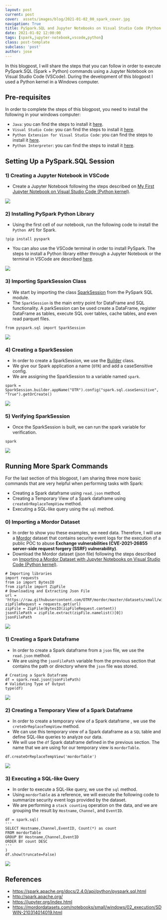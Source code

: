 ```yaml
---
layout: post
current: post
cover:  assets/images/blog/2021-01-02_00_spark_cover.jpg
navigation: True
title: PySpark.SQL and Jupyter Notebooks on Visual Studio Code (Python kernel)
date: 2021-01-02 12:00:00
tags: [spark,jupyter-notebook,vscode,python]
class: post-template
subclass: 'post'
author: jose
---
```


In this blogpost, I will share the steps that you can follow in order to execute PySpark.SQL (Spark + Python) commands using a Jupyter Notebook on Visual Studio Code (VSCode). During the development of this blogpost I used a Python kernel in a Windows computer.

## Pre-requisites
In order to complete the steps of this blogpost, you need to install the following in your windows computer:
* `Java`: you can find the steps to install it [here](https://blog.openthreatresearch.com/installing_java).
* `Visual Studio Code`: you can find the steps to install it [here](https://blog.openthreatresearch.com/installing_vscode_windows).
* `Python Extension for Visual Studio Code`: you can find the steps to install it [here](https://blog.openthreatresearch.com/installing_python_extension_vscode).
* `Python Interpreter`: you can find the steps to install it [here](https://blog.openthreatresearch.com/installing_python_interpreter).

## Setting Up a PySpark.SQL Session
### 1) Creating a Jupyter Notebook in VSCode
* Create a Jupyter Notebook following the steps described on [My First Jupyter Notebook on Visual Studio Code (Python kernel)](https://blog.openthreatresearch.com/first_jupyter_notebook_vscode).

![](assets/images/blog/2021-01-02_01_spark_new_notebook.jpg)

### 2) Installing PySpark Python Library
* Using the first cell of our notebook, run the following code to install the `Python API` for Spark.
```
!pip install pyspark
```
* You can also use the VSCode terminal in order to install PySpark. The steps to install a Python library either through a Jupyter Notebook or the terminal in VSCode are described [here](https://blog.openthreatresearch.com/installing_python_library_vscode).

![](assets/images/blog/2021-01-02_02_spark_pyspark_installation.jpg)

### 3) Importing SparkSession Class
* We start by importing the class [SparkSession](https://spark.apache.org/docs/2.4.0/api/python/pyspark.sql.html#pyspark.sql.SparkSession) from the PySpark SQL module.
* The `SparkSession` is the main entry point for DataFrame and SQL functionality. A parkSession can be used create a DataFrame, register DataFrame as tables, execute SQL over tables, cache tables, and even read parquet files.
```
from pyspark.sql import SparkSession
```

![](assets/images/blog/2021-01-02_03_spark_pyspark_sql_spark_session.jpg)

### 4) Creating a SparkSession
* In order to create a SparkSession, we use the [Builder](https://spark.apache.org/docs/2.4.0/api/python/pyspark.sql.html#pyspark.sql.SparkSession.Builder) class.
* We give our Spark application a name (`OTR`) and add a caseSensitive config.
* We are assigning the SparkSession to a variable named `spark`.
```
spark = SparkSession.builder.appName("OTR").config("spark.sql.caseSensitive", "True").getOrCreate()
```

![](assets/images/blog/2021-01-02_04_spark_pyspark_sql_spark_session_builder.jpg)

### 5) Verifying SparkSession
* Once the SparkSession is built, we can run the spark variable for verification.
```
spark
```

![](assets/images/blog/2021-01-02_05_spark_pyspark_sql_spark_session_info.jpg)

## Running More Spark Commands
For the last section of this blogpost, I am sharing three more basic commands that are very helpful when performing tasks with Spark:
* Creating a Spark dataframe using `read.json` method.
* Creating a Temporary View of a Spark dataframe using `createOrReplaceTempView` method.
* Executing a SQL-like query using the `sql` method.

### 0) Importing a Mordor Dataset

* In order to show you these examples, we need data. Therefore, I will use a [Mordor](https://mordordatasets.com/introduction.html) dataset that contains security event logs for the execution of a public POC to abuse **Exchange vulnerabilities (CVE-2021-26855 server-side request forgery (SSRF) vulnerability)**.
* Download the Mordor dataset (json file) following the steps described on [Importing a Mordor Dataset with Jupyter Notebooks on Visual Studio Code (Python kernel)](https://blog.openthreatresearch.com/importing-mordor-dataset-jupyter-notebook-vscode).

```
# Importing libraries
import requests
from io import BytesIO
from zipfile import ZipFile
# Downloading and Extracting Json File
url = 'https://raw.githubusercontent.com/OTRF/mordor/master/datasets/small/windows/persistence/host/proxylogon_ssrf_rce_poc.zip'
zipFileRequest = requests.get(url)
zipFile = ZipFile(BytesIO(zipFileRequest.content))
jsonFilePath = zipFile.extract(zipFile.namelist()[0])
jsonFilePath
```

![](assets/images/blog/2021-01-02_06_spark_mordor_file.jpg)

### 1) Creating a Spark Dataframe
* In order to create a Spark dataframe from a `json` file, we use the `read.json` method.
* We are using the `jsonFilePath` variable from the previous section that contains the path or directory where the `json` file was stored.
```
# Creating a Spark Dataframe
df = spark.read.json(jsonFilePath)
# Validating Type of Output
type(df)
```

![](assets/images/blog/2021-01-02_07_spark_dataframe.jpg)

### 2) Creating a Temporary View of a Spark Dataframe
* In order to create a temporary view of a Spark dataframe , we use the `creteOrReplaceTempView` method.
* We can use this temporary view of a Spark dataframe as a `SQL` table and define SQL-like queries to analyze our data.
* We will use the `df` Spark dataframe defined in the previous section. The name that we are using for our temporary view is `mordorTable`.
```
df.createOrReplaceTempView('mordorTable')
```

![](assets/images/blog/2021-01-02_08_spark_dataframe_temporary_view.jpg)

### 3) Executing a SQL-like Query
* In order to execute a SQL-like query, we use the `sql` method.
* Using `mordorTable` as a reference, we will execute the following code to summarize security event logs provided by the dataset.
* We are performing a `stack counting` operation on the data, and we are grouping the result by `Hostname`, `Channel`, and `EventID`.
```
df = spark.sql(
'''
SELECT Hostname,Channel,EventID, Count(*) as count
FROM mordorTable
GROUP BY Hostname,Channel,EventID
ORDER BY count DESC
'''
)
df.show(truncate=False)
```

![](assets/images/blog/2021-01-02_09_spark_dataframe_temporary_view_sql_query.jpg)

## References
* https://spark.apache.org/docs/2.4.0/api/python/pyspark.sql.html
* http://spark.apache.org/
* https://jupyter.org/index.html
* https://mordordatasets.com/notebooks/small/windows/02_execution/SDWIN-210314014019.html


